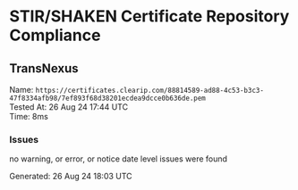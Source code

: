 # STIR/SHAKEN Certificate Repository Compliance

## TransNexus

Name: `https://certificates.clearip.com/88814589-ad88-4c53-b3c3-47f8334afb98/7ef893f68d38201ecdea9dcce0b636de.pem`\
Tested At: 26 Aug 24 17:44 UTC\
Time: 8ms

### Issues

no warning, or error, or notice date level issues were found

Generated: 26 Aug 24 18:03 UTC